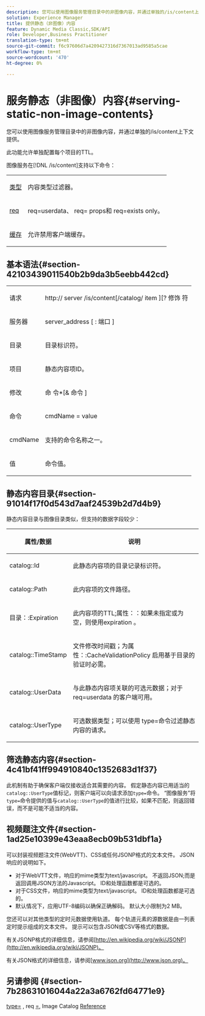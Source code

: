 ```yaml
---
description: 您可以使用图像服务管理目录中的非图像内容，并通过单独的/is/content上下文提供。
solution: Experience Manager
title: 提供静态（非图像）内容
feature: Dynamic Media Classic,SDK/API
role: Developer,Business Practitioner
translation-type: tm+mt
source-git-commit: f6c97606d7a4209427316d7367013ad9585a5cae
workflow-type: tm+mt
source-wordcount: '470'
ht-degree: 0%

---
```



# 服务静态（非图像）内容{#serving-static-non-image-contents}

您可以使用图像服务管理目录中的非图像内容，并通过单独的/is/content上下文提供。

此功能允许单独配置每个项目的TTL。

图像服务在[!DNL /is/content]支持以下命令：

<table id="simpletable_8A3AB1D1D20F4B6CBE86767E94735980"> 
 <tr class="strow"> 
  <td class="stentry"> <p> <a href="../../is-api/http-ref/image-serving-api-ref/c-http-protocol-reference/c-command-reference/r-type.md#reference-89094fd1c50c444eb082cd266769cccb" format="dita" scope="local"> 类型 </a> </p> </td> 
  <td class="stentry"> <p>内容类型过滤器。 </p> </td> 
 </tr> 
 <tr class="strow"> 
  <td class="stentry"> <p> <a href="../../is-api/http-ref/image-serving-api-ref/c-http-protocol-reference/c-command-reference/r-req/r-req.md#reference-907cdb4a97034db7ad94695f25552e76" format="dita" scope="local"> req  </a> </p> </td> 
  <td class="stentry"> <p> <span class="codeph"> req=userdata、 </span>req= <span class="codeph"> props和 </span>req=exists  <span class="codeph">  </span> only。 </p> </td> 
 </tr> 
 <tr class="strow"> 
  <td class="stentry"> <p> <a href="../../is-api/http-ref/image-serving-api-ref/c-http-protocol-reference/c-command-reference/r-is-http-cache.md#reference-168189bee4ce4d1189d427891f22be2e" format="dita" scope="local"> 缓存  </a> </p> </td> 
  <td class="stentry"> <p>允许禁用客户端缓存。 </p> </td> 
 </tr> 
</table>

## 基本语法{#section-42103439011540b2b9da3b5eebb442cd}

<table id="simpletable_2F039A5BFA2C4E22B014F42ECBCDA0A2"> 
 <tr class="strow"> 
  <td class="stentry"> <p> <span class="codeph"> <span class="varname"> 请求  </span> </span> </p> </td> 
  <td class="stentry"> <p> <span class="codeph"> <span class="filepath"> http://  <span class="varname"> server  </span>/is/content[/catalog/  <span class="varname"> item </span>][?<span class="varname"> 修饰 </span>符  </span> </span> </p> </td> 
 </tr> 
 <tr class="strow"> 
  <td class="stentry"> <p> <span class="codeph"> <span class="varname"> 服务器  </span> </span> </p> </td> 
  <td class="stentry"> <p> <span class="codeph"> <span class="varname"> server_address  </span>[ : <span class="varname"> 端口 </span>]  </span> </p> </td> 
 </tr> 
 <tr class="strow"> 
  <td class="stentry"> <p> <span class="codeph"> <span class="varname"> 目录  </span> </span> </p> </td> 
  <td class="stentry"> <p>目录标识符。 </p> </td> 
 </tr> 
 <tr class="strow"> 
  <td class="stentry"> <p> <span class="codeph"> <span class="varname"> 项目  </span> </span> </p> </td> 
  <td class="stentry"> <p>静态内容项ID。 </p> </td> 
 </tr> 
 <tr class="strow"> 
  <td class="stentry"> <p> <span class="codeph"> <span class="varname"> 修改  </span> </span> </p> </td> 
  <td class="stentry"> <p> <span class="codeph"> <span class="varname"> 命 </span>令*[&amp; <span class="varname"> 命令 </span>]  </span> </p> </td> 
 </tr> 
 <tr class="strow"> 
  <td class="stentry"> <p> <span class="codeph"> <span class="varname"> 命令  </span> </span> </p> </td> 
  <td class="stentry"> <p> <span class="codeph"> <span class="varname"> cmdName  </span>=  <span class="varname"> value  </span> </span> </p> </td> 
 </tr> 
 <tr class="strow"> 
  <td class="stentry"> <p> <span class="codeph"> <span class="varname"> cmdName  </span> </span> </p> </td> 
  <td class="stentry"> <p>支持的命令名称之一。 </p> </td> 
 </tr> 
 <tr class="strow"> 
  <td class="stentry"> <p> <span class="codeph"> <span class="varname"> 值  </span> </span> </p> </td> 
  <td class="stentry"> <p>命令值。 </p> </td> 
 </tr> 
</table>

## 静态内容目录{#section-91014f17f0d543d7aaf24539b2d7d4b9}

静态内容目录与图像目录类似，但支持的数据字段较少：

<table id="table_71A565DF5EC94913AD35CB13B0C7A27D"> 
 <thead> 
  <tr> 
   <th colname="col1" class="entry"> <p>属性/数据 </p> </th> 
   <th colname="col2" class="entry"> <p>说明 </p> </th> 
  </tr> 
 </thead>
 <tbody> 
  <tr> 
   <td colname="col1"> <p> <span class="codeph"> catalog::Id  </span> </p> </td> 
   <td colname="col2"> <p>此静态内容项的目录记录标识符。 </p> </td> 
  </tr> 
  <tr> 
   <td colname="col1"> <p> <span class="codeph"> catalog::Path  </span> </p> </td> 
   <td colname="col2"> <p>此内容项的文件路径。 </p> </td> 
  </tr> 
  <tr> 
   <td colname="col1"> <p> <span class="codeph"> 目录：:Expiration  </span> </p> </td> 
   <td colname="col2"> <p>此内容项的TTL;<span class="codeph">属性：：如果未指定或为空，则使用expiration </span>。 </p> </td> 
  </tr> 
  <tr> 
   <td colname="col1"> <p> <span class="codeph"> catalog::TimeStamp  </span> </p> </td> 
   <td colname="col2"> <p>文件修改时间戳；为<span class="codeph">属性：:CacheValidationPolicy </span>启用基于目录的验证时必需。 </p> </td> 
  </tr> 
  <tr> 
   <td colname="col1"> <p> <span class="codeph"> catalog::UserData  </span> </p> </td> 
   <td colname="col2"> <p>与此静态内容项关联的可选元数据；对于<span class="codeph"> req=userdata </span>的客户端可用。 </p> </td> 
  </tr> 
  <tr> 
   <td colname="col1"> <p> <span class="codeph"> catalog::UserType  </span> </p> </td> 
   <td colname="col2"> <p>可选数据类型；可以使用<span class="codeph"> type=命令</span>过滤静态内容的请求。 </p> </td> 
  </tr> 
 </tbody> 
</table>

## 筛选静态内容{#section-4c41bf41ff994910840c1352683d1f37}

此机制有助于确保客户端仅接收适合其需要的内容。 假定静态内容已用适当的`catalog::UserType`值标记，则客户端可以向请求添加`type=`命令。 “图像服务”将`type=`命令提供的值与`catalog::UserType`的值进行比较，如果不匹配，则返回错误，而不是可能不适当的内容。

## 视频题注文件{#section-1ad25e10399e43eaa8ecb09b531dbf1a}

可以封装视频题注文件(WebVTT)、CSS或任何JSONP格式的文本文件。 JSON响应的说明如下。

* 对于WebVTT文件，响应的mime类型为text/javascript。 不返回JSON;而是返回调用JSON方法的Javascript。 ID和处理函数都是可选的。
* 对于CSS文件，响应的mime类型为text/javascript。 ID和处理函数都是可选的。
* 默认情况下，应用UTF-8编码以确保正确解码。 默认大小限制为2 MB。

您还可以对其他类型的定时元数据使用轨道。 每个轨道元素的源数据是由一列表定时提示组成的文本文件。 提示可以包含JSON或CSV等格式的数据。

有关JSONP格式的详细信息，请参阅[http://en.wikipedia.org/wiki/JSONP](http://en.wikipedia.org/wiki/JSONP)。

有关JSON格式的详细信息，请参阅[www.json.org](http://www.json.org)。

## 另请参阅 {#section-7b28631016044a22a3a6762fd64771e9}

[type=](../../is-api/http-ref/image-serving-api-ref/c-http-protocol-reference/c-command-reference/r-type.md#reference-89094fd1c50c444eb082cd266769cccb) , req [=](../../is-api/http-ref/image-serving-api-ref/c-http-protocol-reference/c-command-reference/r-req/r-req.md#reference-907cdb4a97034db7ad94695f25552e76), Image Catalog  [Reference](../../is-api/image-serving-api-ref/c-image-catalog-reference/c-image-catalog-reference.md#concept-e23d45ea3abe43119d5144e01c14b0b5)

